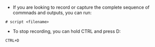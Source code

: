 * If you are looking to record or capture the complete sequence of commnads and outputs, you can run:
```
# script <filename>
```

* To stop recording, you can hold CTRL and press D:
```
CTRL+D
```
